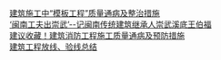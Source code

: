   
[建筑施工中“模板工程”质量通病及整治措施](http://www.dianyue.me/archives/089/a7fipo1jcz0q4mxf/)  
[‘闽南工夫出崇武’--记闽南传统建筑继承人崇武溪底王伯福](http://www.dianyue.me/archives/862/jkmvcieoaunw7s8a/)  
[建议收藏！建筑消防工程施工质量通病及预防措施](http://www.dianyue.me/archives/323/w47dnq44i7c5ebaz/)  
[建筑工程放线、验线总结](http://www.dianyue.me/archives/027/vjaiax8kaah42w0n/)